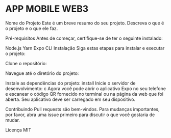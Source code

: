 ﻿# APP MOBILE WEB3

Nome do Projeto
Este é um breve resumo do seu projeto. Descreva o que é o projeto e o que ele faz.

Pré-requisitos
Antes de começar, certifique-se de ter o seguinte instalado:

Node.js
Yarn
Expo CLI
Instalação
Siga estas etapas para instalar e executar o projeto:

Clone o repositório:
>
Navegue até o diretório do projeto:
>
Instale as dependências do projeto:
install
Inicie o servidor de desenvolvimento:
c
Agora você pode abrir o aplicativo Expo no seu telefone e escanear o código QR fornecido no terminal ou na página da web que foi aberta. Seu aplicativo deve ser carregado em seu dispositivo.

Contribuindo
Pull requests são bem-vindos. Para mudanças importantes, por favor, abra uma issue primeiro para discutir o que você gostaria de mudar.

Licença
MIT